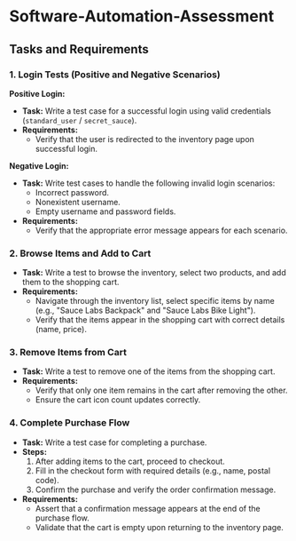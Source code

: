 # Software-Automation-Assessment

## Tasks and Requirements

### 1. Login Tests (Positive and Negative Scenarios)

**Positive Login:**
- **Task:** Write a test case for a successful login using valid credentials (`standard_user` / `secret_sauce`).
- **Requirements:**
  - Verify that the user is redirected to the inventory page upon successful login.

**Negative Login:**
- **Task:** Write test cases to handle the following invalid login scenarios:
  - Incorrect password.
  - Nonexistent username.
  - Empty username and password fields.
- **Requirements:**
  - Verify that the appropriate error message appears for each scenario.

### 2. Browse Items and Add to Cart

- **Task:** Write a test to browse the inventory, select two products, and add them to the shopping cart.
- **Requirements:**
  - Navigate through the inventory list, select specific items by name (e.g., "Sauce Labs Backpack" and "Sauce Labs Bike Light").
  - Verify that the items appear in the shopping cart with correct details (name, price).

### 3. Remove Items from Cart

- **Task:** Write a test to remove one of the items from the shopping cart.
- **Requirements:**
  - Verify that only one item remains in the cart after removing the other.
  - Ensure the cart icon count updates correctly.

### 4. Complete Purchase Flow

- **Task:** Write a test case for completing a purchase.
- **Steps:**
  1. After adding items to the cart, proceed to checkout.
  2. Fill in the checkout form with required details (e.g., name, postal code).
  3. Confirm the purchase and verify the order confirmation message.
- **Requirements:**
  - Assert that a confirmation message appears at the end of the purchase flow.
  - Validate that the cart is empty upon returning to the inventory page.
